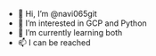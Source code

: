 - 👋 Hi, I’m @navi065git
- 👀 I’m interested in GCP and Python
- 🌱 I’m currently learning both
- 📫 I can be reached 

<!---
navi065git/navi065git is a ✨ special ✨ repository because its `README.md` (this file) appears on your GitHub profile.
You can click the Preview link to take a look at your changes.
--->
